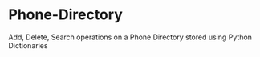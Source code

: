 # Phone-Directory
Add, Delete, Search operations on a Phone Directory stored using Python Dictionaries
